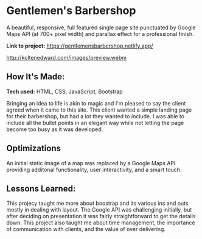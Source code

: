 # Gentlemen's Barbershop
A beautiful, responsive, full featured single page site punctuated by Google Maps API (at 700+ pixel width) and parallax effect for a professional finish.

**Link to project:** https://gentlemensbarbershop.netlify.app/

http://koltenedward.com/images/preview.webm

## How It's Made:

**Tech used:** HTML, CSS, JavaScript, Bootstrap

Bringing an idea to life is akin to magic and I'm pleased to say the client agreed when it came to this site. This client wanted a simple landing page for their barbershop, but had a lot they wanted to include. I was able to include all the bullet points in an elegant way while not letting the page become too busy as it was developed.

## Optimizations

An initial static image of a map was replaced by a Google Maps API providing additonal functionality, user interactivity, and a smart touch.

## Lessons Learned:

This projecy taught me more about boostrap and its various ins and outs mostly in dealing with layout. The Google API was challenging initially, but after deciding on presentation it was fairly straightforward to get the details down. This project also taught me about time management, the importance of communication with clients, and the value of over delivering.